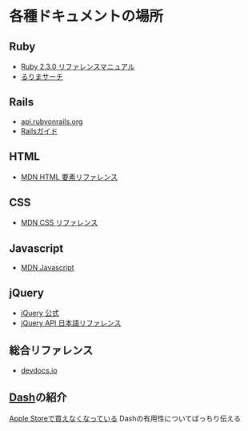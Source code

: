 各種ドキュメントの場所
==

Ruby
--
+ [Ruby 2.3.0 リファレンスマニュアル](http://docs.ruby-lang.org/ja/2.3.0/doc/index.html)
+ [るりまサーチ](http://docs.ruby-lang.org/ja/search/version:2.3.0/)

Rails
--
+ [api.rubyonrails.org](http://api.rubyonrails.org/v4.2/)
+ [Railsガイド](http://railsguides.jp/)

HTML
--
+ [MDN HTML 要素リファレンス](https://developer.mozilla.org/ja/docs/Web/HTML/Element)

CSS
--
+ [MDN CSS リファレンス](https://developer.mozilla.org/ja/docs/Web/CSS/Reference)

Javascript
--
+ [MDN Javascript](https://developer.mozilla.org/ja/docs/Web/JavaScript)

jQuery
--
+ [jQuery 公式](http://api.jquery.com/)
+ [jQuery API 日本語リファレンス](http://alphasis.info/jquery-api/)

総合リファレンス
--
+ [devdocs.io](http://devdocs.io/)

[Dash](https://itunes.apple.com/jp/app/dash-3-api-docs-snippets./id449589707?mt=12)の紹介
--
[Apple Storeで買えなくなっている](https://kapeli.com/dash)
Dashの有用性についてばっちり伝える
